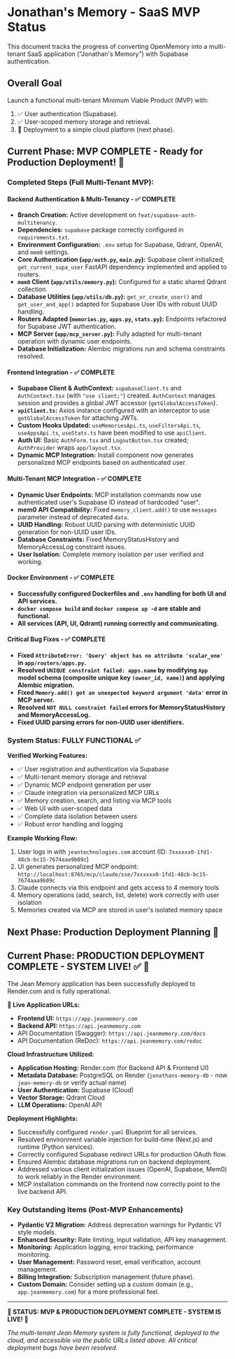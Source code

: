 # Jonathan's Memory - SaaS MVP Status

This document tracks the progress of converting OpenMemory into a multi-tenant SaaS application ("Jonathan's Memory") with Supabase authentication.

## Overall Goal
Launch a functional multi-tenant Minimum Viable Product (MVP) with:
1. ✅ User authentication (Supabase).
2. ✅ User-scoped memory storage and retrieval.
3. 🎯 Deployment to a simple cloud platform (next phase).

## Current Phase: MVP COMPLETE - Ready for Production Deployment! 🎉

### Completed Steps (Full Multi-Tenant MVP):

#### Backend Authentication & Multi-Tenancy - ✅ COMPLETE
*   **Branch Creation:** Active development on `feat/supabase-auth-multitenancy`.
*   **Dependencies:** `supabase` package correctly configured in `requirements.txt`.
*   **Environment Configuration:** `.env` setup for Supabase, Qdrant, OpenAI, and `mem0` settings.
*   **Core Authentication (`app/auth.py`, `main.py`):** Supabase client initialized; `get_current_supa_user` FastAPI dependency implemented and applied to routers.
*   **`mem0` Client (`app/utils/memory.py`):** Configured for a static shared Qdrant collection.
*   **Database Utilities (`app/utils/db.py`):** `get_or_create_user()` and `get_user_and_app()` adapted for Supabase User IDs with robust UUID handling.
*   **Routers Adapted (`memories.py`, `apps.py`, `stats.py`):** Endpoints refactored for Supabase JWT authentication.
*   **MCP Server (`app/mcp_server.py`):** Fully adapted for multi-tenant operation with dynamic user endpoints.
*   **Database Initialization:** Alembic migrations run and schema constraints resolved.

#### Frontend Integration - ✅ COMPLETE
*   **Supabase Client & AuthContext:** `supabaseClient.ts` and `AuthContext.tsx` (with `"use client;"`) created. `AuthContext` manages session and provides a global JWT accessor (`getGlobalAccessToken`).
*   **`apiClient.ts`:** Axios instance configured with an interceptor to use `getGlobalAccessToken` for attaching JWTs.
*   **Custom Hooks Updated:** `useMemoriesApi.ts`, `useFiltersApi.ts`, `useAppsApi.ts`, `useStats.ts` have been modified to use `apiClient`.
*   **Auth UI:** Basic `AuthForm.tsx` and `LogoutButton.tsx` created; `AuthProvider` wraps `app/layout.tsx`.
*   **Dynamic MCP Integration:** Install component now generates personalized MCP endpoints based on authenticated user.

#### Multi-Tenant MCP Integration - ✅ COMPLETE
*   **Dynamic User Endpoints:** MCP installation commands now use authenticated user's Supabase ID instead of hardcoded "user".
*   **mem0 API Compatibility:** Fixed `memory_client.add()` to use `messages` parameter instead of deprecated `data`.
*   **UUID Handling:** Robust UUID parsing with deterministic UUID generation for non-UUID user IDs.
*   **Database Constraints:** Fixed MemoryStatusHistory and MemoryAccessLog constraint issues.
*   **User Isolation:** Complete memory isolation per user verified and working.

#### Docker Environment - ✅ COMPLETE
*   **Successfully configured Dockerfiles and `.env` handling for both UI and API services.**
*   **`docker compose build` and `docker compose up -d` are stable and functional.**
*   **All services (API, UI, Qdrant) running correctly and communicating.**

#### Critical Bug Fixes - ✅ COMPLETE
*   **Fixed `AttributeError: 'Query' object has no attribute 'scalar_one'` in `app/routers/apps.py`.**
*   **Resolved `UNIQUE constraint failed: apps.name` by modifying `App` model schema (composite unique key `(owner_id, name)`) and applying Alembic migration.**
*   **Fixed `Memory.add() got an unexpected keyword argument 'data'` error in MCP server.**
*   **Resolved `NOT NULL constraint failed` errors for MemoryStatusHistory and MemoryAccessLog.**
*   **Fixed UUID parsing errors for non-UUID user identifiers.**

### System Status: FULLY FUNCTIONAL ✅

**Verified Working Features:**
*   ✅ User registration and authentication via Supabase
*   ✅ Multi-tenant memory storage and retrieval
*   ✅ Dynamic MCP endpoint generation per user
*   ✅ Claude integration via personalized MCP URLs
*   ✅ Memory creation, search, and listing via MCP tools
*   ✅ Web UI with user-scoped data
*   ✅ Complete data isolation between users
*   ✅ Robust error handling and logging

**Example Working Flow:**
1. User logs in with `jeantechnologies.com` account (ID: `7xxxxxx0-1fd1-48cb-bc15-7674aaa9b09c`)
2. UI generates personalized MCP endpoint: `http://localhost:8765/mcp/claude/sse/7xxxxxx0-1fd1-48cb-bc15-7674aaa9b09c`
3. Claude connects via this endpoint and gets access to 4 memory tools
4. Memory operations (add, search, list, delete) work correctly with user isolation
5. Memories created via MCP are stored in user's isolated memory space

## Next Phase: Production Deployment Planning 🚀

## Current Phase: PRODUCTION DEPLOYMENT COMPLETE - SYSTEM LIVE! ✅ 🎉

The Jean Memory application has been successfully deployed to Render.com and is fully operational.

**🎉 Live Application URLs:**

*   **Frontend UI:** `https://app.jeanmemory.com`
*   **Backend API:** `https://api.jeanmemory.com`
*   API Documentation (Swagger): `https://api.jeanmemory.com/docs`
*   API Documentation (ReDoc): `https://api.jeanmemory.com/redoc`

**Cloud Infrastructure Utilized:**
*   **Application Hosting:** Render.com (for Backend API & Frontend UI)
*   **Metadata Database:** PostgreSQL on Render (`jonathans-memory-db` - now `jean-memory-db` or verify actual name)
*   **User Authentication:** Supabase (Cloud)
*   **Vector Storage:** Qdrant Cloud
*   **LLM Operations:** OpenAI API

**Deployment Highlights:**
*   Successfully configured `render.yaml` Blueprint for all services.
*   Resolved environment variable injection for build-time (Next.js) and runtime (Python services).
*   Correctly configured Supabase redirect URLs for production OAuth flow.
*   Ensured Alembic database migrations run on backend deployment.
*   Addressed various client initialization issues (OpenAI, Supabase, Mem0) to work reliably in the Render environment.
*   MCP installation commands on the frontend now correctly point to the live backend API.

### Key Outstanding Items (Post-MVP Enhancements)
*   **Pydantic V2 Migration:** Address deprecation warnings for Pydantic V1 style models.
*   **Enhanced Security:** Rate limiting, input validation, API key management.
*   **Monitoring:** Application logging, error tracking, performance monitoring.
*   **User Management:** Password reset, email verification, account management.
*   **Billing Integration:** Subscription management (future phase).
*   **Custom Domain:** Consider setting up a custom domain (e.g., `app.jeanmemory.com`) for a more professional feel.

---

**🎉 STATUS: MVP & PRODUCTION DEPLOYMENT COMPLETE - SYSTEM IS LIVE! 🎉**

*The multi-tenant Jean Memory system is fully functional, deployed to the cloud, and accessible via the public URLs listed above. All critical deployment bugs have been resolved.* 